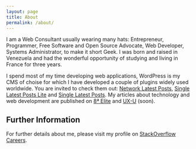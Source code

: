 ```yaml
---
layout: page
title: About
permalink: /about/
---
```



I am a Web Consultant usually wearing many hats: Entrepreneur, Programmer, Free Software and Open Source Advocate, Web Developer, Systems Administrator, to make it short Geek. I was born and raised in Venezuela and had the wonderful opportunity of studying and living in France for three years.

I spend most of my time developing web applications, WordPress is my CMS of choise for which I have developed a couple of plugins widely used worldwide. You are invited to check them out: [Network Latest Posts], [Single Latest Posts Lite] and [Single Latest Posts]. My articles about technology and web development are published on [8ª Elite] and [UX-U] (soon).

Further Information
-

For further details about me, please visit my profile on [StackOverflow Careers].

[Network Latest Posts]: 	http://wordpress.org/extend/plugins/network-latest-posts/
[Single Latest Posts Lite]: http://wordpress.org/extend/plugins/single-latest-posts-lite/
[Single Latest Posts]: 		http://single-latest-posts.laelitenetwork.com
[StackOverflow Careers]: 	https://careers.stackoverflow.com/
[8ª Elite]:					http://8elite.com
[UX-U]:						http://ux-u.com